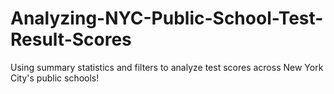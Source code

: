 # Analyzing-NYC-Public-School-Test-Result-Scores
Using summary statistics and filters to analyze test scores across New York City's public schools!
